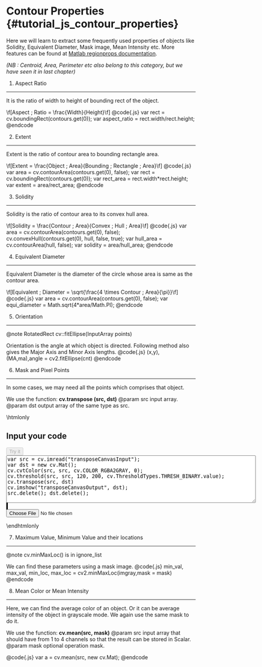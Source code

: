 Contour Properties {#tutorial_js_contour_properties}
==================

Here we will learn to extract some frequently used properties of objects like Solidity, Equivalent
Diameter, Mask image, Mean Intensity etc. More features can be found at [Matlab regionprops
documentation](http://www.mathworks.in/help/images/ref/regionprops.html).

*(NB : Centroid, Area, Perimeter etc also belong to this category, but we have seen it in last
chapter)*

1. Aspect Ratio
---------------

It is the ratio of width to height of bounding rect of the object.

\f[Aspect \; Ratio = \frac{Width}{Height}\f]
@code{.js}
var rect = cv.boundingRect(contours.get(0));
var aspect_ratio = rect.width/rect.height;
@endcode

2. Extent
---------

Extent is the ratio of contour area to bounding rectangle area.

\f[Extent = \frac{Object \; Area}{Bounding \; Rectangle \; Area}\f]
@code{.js}
var area = cv.contourArea(contours.get(0), false);
var rect = cv.boundingRect(contours.get(0));
var rect_area = rect.width*rect.height;
var extent = area/rect_area;
@endcode

3. Solidity
-----------

Solidity is the ratio of contour area to its convex hull area.

\f[Solidity = \frac{Contour \; Area}{Convex \; Hull \; Area}\f]
@code{.js}
var area = cv.contourArea(contours.get(0), false);
cv.convexHull(contours.get(0), hull, false, true);
var hull_area = cv.contourArea(hull, false);
var solidity = area/hull_area;
@endcode

4. Equivalent Diameter
----------------------

Equivalent Diameter is the diameter of the circle whose area is same as the contour area.

\f[Equivalent \; Diameter = \sqrt{\frac{4 \times Contour \; Area}{\pi}}\f]
@code{.js}
var area = cv.contourArea(contours.get(0), false);
var equi_diameter = Math.sqrt(4*area/Math.PI);
@endcode

5. Orientation
--------------

@note RotatedRect cv::fitEllipse(InputArray points)	

Orientation is the angle at which object is directed. Following method also gives the Major Axis and
Minor Axis lengths.
@code{.js}
(x,y),(MA,ma),angle = cv2.fitEllipse(cnt)
@endcode

6. Mask and Pixel Points
------------------------

In some cases, we may need all the points which comprises that object. 

We use the function: **cv.transpose (src, dst)** 
@param src   input array.
@param dst   output array of the same type as src.

\htmlonly
<!DOCTYPE html>
<head>
<style>
canvas {
    border: 1px solid black;
}
</style>
</head>
<body>
<div id="transposeCodeArea">
<h2>Input your code</h2>
<button id="transposeTryIt" disabled="true" onclick="transposeExecuteCode()">Try it</button><br>
<textarea rows="8" cols="80" id="transposeTestCode" spellcheck="false">
var src = cv.imread("transposeCanvasInput");
var dst = new cv.Mat();
cv.cvtColor(src, src, cv.COLOR_RGBA2GRAY, 0);
cv.threshold(src, src, 120, 200, cv.ThresholdTypes.THRESH_BINARY.value);
cv.transpose(src, dst)
cv.imshow("transposeCanvasOutput", dst);
src.delete(); dst.delete();
</textarea>
</div>
<div id="transposeShowcase">
    <div>
        <canvas id="transposeCanvasInput"></canvas>
        <canvas id="transposeCanvasOutput"></canvas>
    </div>
    <input type="file" id="transposeInput" name="file" />
</div>
<script src="utils.js"></script>
<script async src="opencv.js" id="opencvjs"></script>
<script>
function transposeExecuteCode() {
    var transposeText = document.getElementById("transposeTestCode").value;
    eval(transposeText);
}

loadImageToCanvas("lena.jpg", "transposeCanvasInput");
var transposeInputElement = document.getElementById("transposeInput");
transposeInputElement.addEventListener("change", transposeHandleFiles, false);
function transposeHandleFiles(e) {
    var transposeUrl = URL.createObjectURL(e.target.files[0]);
    loadImageToCanvas(transposeUrl, "transposeCanvasInput");
}

function onReady() {
    document.getElementById("transposeTryIt").disabled = false;
}
if (typeof cv !== 'undefined') {
    onReady();
} else {
    document.getElementById("opencvjs").onload = onReady;
}
</script>
</body>
\endhtmlonly



7. Maximum Value, Minimum Value and their locations
---------------------------------------------------

@note cv.minMaxLoc() is in ignore_list

We can find these parameters using a mask image.
@code{.js}
min_val, max_val, min_loc, max_loc = cv2.minMaxLoc(imgray,mask = mask)
@endcode

8. Mean Color or Mean Intensity
-------------------------------

Here, we can find the average color of an object. Or it can be average intensity of the object in
grayscale mode. We again use the same mask to do it.

We use the function: **cv.mean(src, mask)** 
@param src   input array that should have from 1 to 4 channels so that the result can be stored in Scalar.
@param mask  optional operation mask.

@code{.js}
var a = cv.mean(src, new cv.Mat);
@endcode

